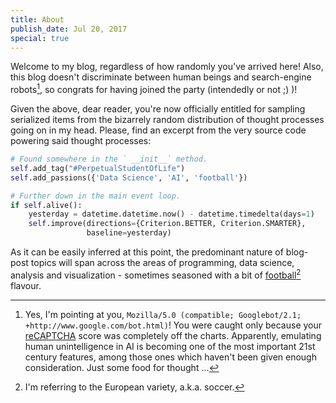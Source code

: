 ```yaml
---
title: About
publish_date: Jul 20, 2017
special: true
---
```


Welcome to my blog, regardless of how randomly you've arrived here! Also, this blog
doesn't discriminate between human beings and search-engine robots[^google_bot], so congrats for
having joined the party (intendedly or not ;) )!

[^google_bot]: Yes, I'm pointing at you, `Mozilla/5.0 (compatible; Googlebot/2.1; +http://www.google.com/bot.html)`!
You were caught only because your [reCAPTCHA][recaptcha] score was completely off the charts.
Apparently, emulating human unintelligence in AI is becoming one of the most important 21st century features, among those ones which haven't been given enough consideration. Just some food for thought ...

Given the above, dear reader, you're now officially entitled for sampling serialized items
from the bizarrely random distribution of thought processes going on in my head.
Please, find an excerpt from the very source code powering said thought processes:
```python
# Found somewhere in the ` __init__` method.
self.add_tag("#PerpetualStudentOfLife")
self.add_passions({'Data Science', 'AI', 'football'})

# Further down in the main event loop.
if self.alive():
    yesterday = datetime.datetime.now() - datetime.timedelta(days=1)
    self.improve(directions={Criterion.BETTER, Criterion.SMARTER},
                 baseline=yesterday)
```

As it can be easily inferred at this point, the predominant nature of blog-post topics will span across the areas of programming, data science, analysis and visualization - sometimes seasoned with a bit of [football][football][^soccer] flavour.


[^soccer]: I'm referring to the European variety, a.k.a. soccer.

[recaptcha]: https://www.google.com/recaptcha/intro/
[football]: /tagged/football
